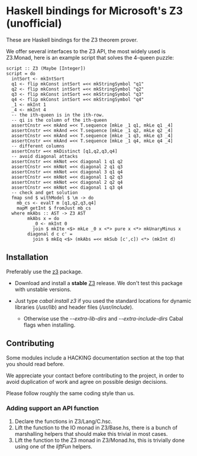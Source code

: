 
# Haskell bindings for Microsoft's Z3 (unofficial)

These are Haskell bindings for the Z3 theorem prover.

We offer several interfaces to the Z3 API, the most widely used is Z3.Monad, here is an example script that solves the 4-queen puzzle:

    script :: Z3 (Maybe [Integer])
    script = do
      intSort <- mkIntSort
      q1 <- flip mkConst intSort =<< mkStringSymbol "q1"
      q2 <- flip mkConst intSort =<< mkStringSymbol "q2"
      q3 <- flip mkConst intSort =<< mkStringSymbol "q3"
      q4 <- flip mkConst intSort =<< mkStringSymbol "q4"
      _1 <- mkInt 1
      _4 <- mkInt 4
      -- the ith-queen is in the ith-row.
      -- qi is the column of the ith-queen
      assertCnstr =<< mkAnd =<< T.sequence [mkLe _1 q1, mkLe q1 _4]
      assertCnstr =<< mkAnd =<< T.sequence [mkLe _1 q2, mkLe q2 _4]
      assertCnstr =<< mkAnd =<< T.sequence [mkLe _1 q3, mkLe q3 _4]
      assertCnstr =<< mkAnd =<< T.sequence [mkLe _1 q4, mkLe q4 _4]
      -- different columns
      assertCnstr =<< mkDistinct [q1,q2,q3,q4]
      -- avoid diagonal attacks
      assertCnstr =<< mkNot =<< diagonal 1 q1 q2
      assertCnstr =<< mkNot =<< diagonal 2 q1 q3
      assertCnstr =<< mkNot =<< diagonal 3 q1 q4
      assertCnstr =<< mkNot =<< diagonal 1 q2 q3
      assertCnstr =<< mkNot =<< diagonal 2 q2 q4
      assertCnstr =<< mkNot =<< diagonal 1 q3 q4
      -- check and get solution
      fmap snd $ withModel $ \m -> do
        mb_cs <- evalT m [q1,q2,q3,q4]
        mapM getInt $ fromJust mb_cs
      where mkAbs :: AST -> Z3 AST
            mkAbs x = do
              _0 <- mkInt 0
              join $ mkIte <$> mkLe _0 x <*> pure x <*> mkUnaryMinus x
            diagonal d c c' =
              join $ mkEq <$> (mkAbs =<< mkSub [c',c]) <*> (mkInt d)

## Installation

Preferably use the [z3](http://hackage.haskell.org/package/z3) package.

* Download and install a **stable** [Z3](http://z3.codeplex.com) release.
  We don't test this package with unstable versions.
* Just type _cabal install z3_ if you used the standard locations for dynamic libraries (_/usr/lib_) and header files (_/usr/include_).

    * Otherwise use the _--extra-lib-dirs_ and _--extra-include-dirs_ Cabal flags when installing.

## Contributing

Some modules include a HACKING documentation section at the top that you should read before.

We appreciate your contact before contributing to the project, in order to avoid duplication of work and agree on possible design decisions.

Please follow roughly the same coding style than us.

### Adding support an API function

1. Declare the functions in Z3/Lang/C.hsc.
1. Lift the function to the IO monad in Z3/Base.hs, there is a bunch of marshalling helpers that should make this trivial in most cases.
1. Lift the function to the Z3 monad in Z3/Monad.hs, this is trivially done using one of the _liftFun_ helpers.

